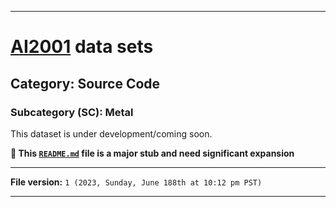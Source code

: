 
***

# [AI2001](https://github.com/seanpm2001/AI2001/) data sets

## Category: Source Code

### Subcategory (SC): Metal

This dataset is under development/coming soon.

**🌱️ This [`README.md`](/README.md) file is a major stub and need significant expansion**

***

**File version:** `1 (2023, Sunday, June 188th at 10:12 pm PST)`

***
